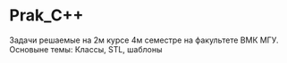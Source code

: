 # Prak_C++
Задачи решаемые на 2м курсе 4м семестре на факультете ВМК МГУ. Основыне темы: Классы, STL, шаблоны
